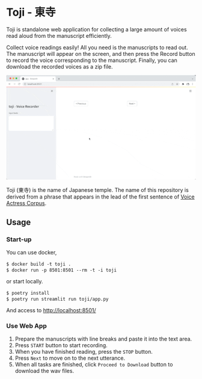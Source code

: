 # Toji - 東寺
Toji is standalone web application for collecting a large amount of voices read aloud from the manuscript efficiently.

Collect voice readings easily! All you need is the manuscripts to read out. The manuscript will appear on the screen, and then press the Record button to record the voice corresponding to the manuscript. Finally, you can download the recorded voices as a zip file.

![](docs/animation.gif)

Toji (東寺) is the name of Japanese temple. The name of this repository is derived from a phrase that appears in the lead of the first sentence of [Voice Actress Corpus](http://voice-statistics.github.io/).

## Usage
### Start-up
You can use docker,

```shell
$ docker build -t toji .
$ docker run -p 8501:8501 --rm -t -i toji
```

or start locally.

```shell
$ poetry install
$ poetry run streamlit run toji/app.py
```

And access to [http://localhost:8501/](http://localhost:8501/)

### Use Web App

1. Prepare the manuscripts with line breaks and paste it into the text area.
2. Press `START` button to start recording.
3. When you have finished reading, press the `STOP` button.
4. Press `Next` to move on to the next utterance.
5. When all tasks are finished, click `Proceed to Download` button to download the wav files.

